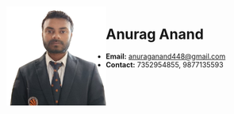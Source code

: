 <img src="anurag.png" width="200px" height="200px" align="left">

# Anurag Anand

- **Email:** anuraganand448@gmail.com
- **Contact:** 7352954855, 9877135593

